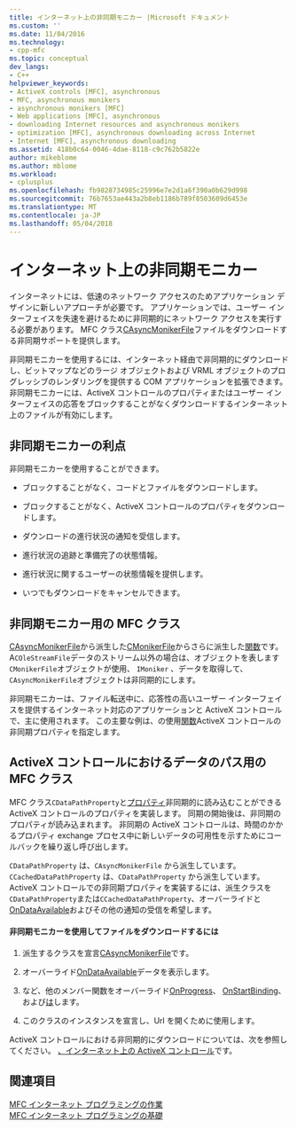 ```yaml
---
title: インターネット上の非同期モニカー |Microsoft ドキュメント
ms.custom: ''
ms.date: 11/04/2016
ms.technology:
- cpp-mfc
ms.topic: conceptual
dev_langs:
- C++
helpviewer_keywords:
- ActiveX controls [MFC], asynchronous
- MFC, asynchronous monikers
- asynchronous monikers [MFC]
- Web applications [MFC], asynchronous
- downloading Internet resources and asynchronous monikers
- optimization [MFC], asynchronous downloading across Internet
- Internet [MFC], asynchronous downloading
ms.assetid: 418b0c64-0046-4dae-8118-c9c762b5822e
author: mikeblome
ms.author: mblome
ms.workload:
- cplusplus
ms.openlocfilehash: fb9828734985c25996e7e2d1a6f390a0b629d998
ms.sourcegitcommit: 76b7653ae443a2b8eb1186b789f8503609d6453e
ms.translationtype: MT
ms.contentlocale: ja-JP
ms.lasthandoff: 05/04/2018
---
```

# <a name="asynchronous-monikers-on-the-internet"></a>インターネット上の非同期モニカー
インターネットには、低速のネットワーク アクセスのためアプリケーション デザインに新しいアプローチが必要です。 アプリケーションでは、ユーザー インターフェイスを失速を避けるために非同期的にネットワーク アクセスを実行する必要があります。 MFC クラス[CAsyncMonikerFile](../mfc/reference/casyncmonikerfile-class.md)ファイルをダウンロードする非同期サポートを提供します。  
  
 非同期モニカーを使用するには、インターネット経由で非同期的にダウンロードし、ビットマップなどのラージ オブジェクトおよび VRML オブジェクトのプログレッシブのレンダリングを提供する COM アプリケーションを拡張できます。 非同期モニカーには、ActiveX コントロールのプロパティまたはユーザー インターフェイスの応答をブロックすることがなくダウンロードするインターネット上のファイルが有効にします。  
  
## <a name="advantages-of-asynchronous-monikers"></a>非同期モニカーの利点  
 非同期モニカーを使用することができます。  
  
-   ブロックすることがなく、コードとファイルをダウンロードします。  
  
-   ブロックすることがなく、ActiveX コントロールのプロパティをダウンロードします。  
  
-   ダウンロードの進行状況の通知を受信します。  
  
-   進行状況の追跡と準備完了の状態情報。  
  
-   進行状況に関するユーザーの状態情報を提供します。  
  
-   いつでもダウンロードをキャンセルできます。  
  
## <a name="mfc-classes-for-asynchronous-monikers"></a>非同期モニカー用の MFC クラス  
 [CAsyncMonikerFile](../mfc/reference/casyncmonikerfile-class.md)から派生した[CMonikerFile](../mfc/reference/cmonikerfile-class.md)からさらに派生した[関数](../mfc/reference/colestreamfile-class.md)です。 A`COleStreamFile`データのストリーム以外の場合は、オブジェクトを表します`CMonikerFile`オブジェクトが使用、 `IMoniker` 、データを取得して、`CAsyncMonikerFile`オブジェクトは非同期的にします。  
  
 非同期モニカーは、ファイル転送中に、応答性の高いユーザー インターフェイスを提供するインターネット対応のアプリケーションと ActiveX コントロールで、主に使用されます。 この主要な例は、の使用[関数](../mfc/reference/cdatapathproperty-class.md)ActiveX コントロールの非同期プロパティを指定します。  
  
## <a name="mfc-classes-for-data-paths-in-activex-controls"></a>ActiveX コントロールにおけるデータのパス用の MFC クラス  
 MFC クラス`CDataPathProperty`と[プロパティ](../mfc/reference/ccacheddatapathproperty-class.md)非同期的に読み込むことができる ActiveX コントロールのプロパティを実装します。 同期の開始後は、非同期のプロパティが読み込まれます。 非同期の ActiveX コントロールは、時間のかかるプロパティ exchange プロセス中に新しいデータの可用性を示すためにコールバックを繰り返し呼び出します。  
  
 `CDataPathProperty` は、`CAsyncMonikerFile` から派生しています。 `CCachedDataPathProperty` は、`CDataPathProperty` から派生しています。 ActiveX コントロールでの非同期プロパティを実装するには、派生クラスを`CDataPathProperty`または`CCachedDataPathProperty`、オーバーライドと[OnDataAvailable](../mfc/reference/casyncmonikerfile-class.md#ondataavailable)およびその他の通知の受信を希望します。  
  
#### <a name="to-download-a-file-using-asynchronous-monikers"></a>非同期モニカーを使用してファイルをダウンロードするには  
  
1.  派生するクラスを宣言[CAsyncMonikerFile](../mfc/reference/casyncmonikerfile-class.md)です。  
  
2.  オーバーライド[OnDataAvailable](../mfc/reference/casyncmonikerfile-class.md#ondataavailable)データを表示します。  
  
3.  など、他のメンバー関数をオーバーライド[OnProgress](../mfc/reference/casyncmonikerfile-class.md#onprogress)、 [OnStartBinding](../mfc/reference/casyncmonikerfile-class.md#onstartbinding)、および[は](../mfc/reference/casyncmonikerfile-class.md#onstopbinding)します。  
  
4.  このクラスのインスタンスを宣言し、Url を開くために使用します。  
  
 ActiveX コントロールにおける非同期的にダウンロードについては、次を参照してください。 [、インターネット上の ActiveX コントロール](../mfc/activex-controls-on-the-internet.md)です。  
  
## <a name="see-also"></a>関連項目  
 [MFC インターネット プログラミングの作業](../mfc/mfc-internet-programming-tasks.md)   
 [MFC インターネット プログラミングの基礎](../mfc/mfc-internet-programming-basics.md)

